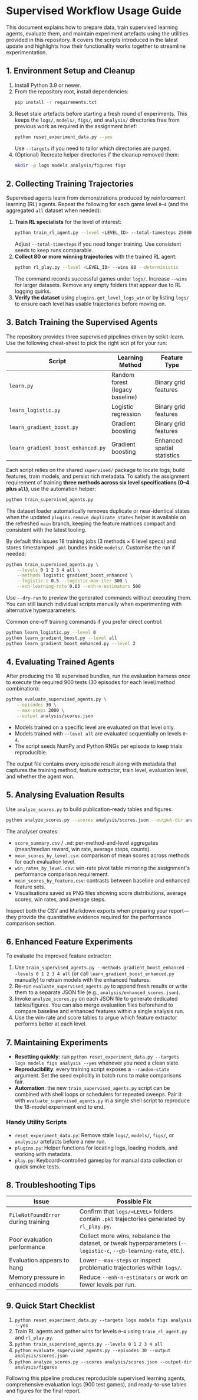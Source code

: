 # Supervised Workflow Usage Guide

This document explains how to prepare data, train supervised learning agents, evaluate them, and maintain experiment artefacts using the utilities provided in this repository. It covers the scripts introduced in the latest update and highlights how their functionality works together to streamline experimentation.

## 1. Environment Setup and Cleanup

1. Install Python 3.9 or newer.
2. From the repository root, install dependencies:
   ```bash
   pip install -r requirements.txt
   ```
3. Reset stale artefacts before starting a fresh round of experiments. This keeps the `logs/`, `models/`, `figs/`, and `analysis/` directories free from previous work as required in the assignment brief:
   ```bash
   python reset_experiment_data.py --yes
   ```
   Use `--targets` if you need to tailor which directories are purged.
4. (Optional) Recreate helper directories if the cleanup removed them:
   ```bash
   mkdir -p logs models analysis/figures figs
   ```

## 2. Collecting Training Trajectories

Supervised agents learn from demonstrations produced by reinforcement learning (RL) agents. Repeat the following for each game level `0`–`4` (and the aggregated `all` dataset when needed):

1. **Train RL specialists** for the level of interest:
   ```bash
   python train_rl_agent.py --level <LEVEL_ID> --total-timesteps 2500000
   ```
   Adjust `--total-timesteps` if you need longer training. Use consistent seeds to keep runs comparable.
2. **Collect 80 or more winning trajectories** with the trained RL agent:
   ```bash
   python rl_play.py --level <LEVEL_ID> --wins 80 --deterministic
   ```
   The command records successful games under `logs/`. Increase `--wins` for larger datasets. Remove any empty folders that appear due to RL logging quirks.
3. **Verify the dataset** using `plugins.get_level_logs_win` or by listing `logs/` to ensure each level has usable trajectories before moving on.

## 3. Batch Training the Supervised Agents

The repository provides three supervised pipelines driven by scikit-learn. Use the following cheat-sheet to pick the right scri
pt for your run:

| Script | Learning Method | Feature Type |
| ------ | ---------------- | ------------ |
| `learn.py` | Random forest (legacy baseline) | Binary grid features |
| `learn_logistic.py` | Logistic regression | Binary grid features |
| `learn_gradient_boost.py` | Gradient boosting | Binary grid features |
| `learn_gradient_boost_enhanced.py` | Gradient boosting | Enhanced spatial statistics |

Each script relies on the shared `supervised/` package to locate logs, build features, train models, and persist rich metadata. To satisfy the assignment requirement of training **three methods across six level specifications (0–4 plus `all`)**, use the automation helper:

```bash
python train_supervised_agents.py
```

The dataset loader automatically removes duplicate or near-identical states when the updated `plugins.remove_duplicate_states` helper is available on the refreshed `main` branch, keeping the feature matrices compact and consistent with the latest tooling.

By default this issues 18 training jobs (3 methods × 6 level specs) and stores timestamped `.pkl` bundles inside `models/`. Customise the run if needed:

```bash
python train_supervised_agents.py \
    --levels 0 1 2 3 4 all \
    --methods logistic gradient_boost_enhanced \
    --logistic-c 0.5 --logistic-max-iter 300 \
    --enh-learning-rate 0.03 --enh-n-estimators 500
```

Use `--dry-run` to preview the generated commands without executing them. You can still launch individual scripts manually when experimenting with alternative hyperparameters.

Common one-off training commands if you prefer direct control:

```bash
python learn_logistic.py --level 0
python learn_gradient_boost.py --level all
python learn_gradient_boost_enhanced.py --level 2
```


## 4. Evaluating Trained Agents

After producing the 18 supervised bundles, run the evaluation harness once to execute the required 900 tests (30 episodes for each level/method combination):

```bash
python evaluate_supervised_agents.py \
    --episodes 30 \
    --max-steps 2000 \
    --output analysis/scores.json
```

- Models trained on a specific level are evaluated on that level only.
- Models trained with `--level all` are evaluated sequentially on levels `0`–`4`.
- The script seeds NumPy and Python RNGs per episode to keep trials reproducible.

The output file contains every episode result along with metadata that captures the training method, feature extractor, train level, evaluation level, and whether the agent won.

## 5. Analysing Evaluation Results

Use `analyze_scores.py` to build publication-ready tables and figures:

```bash
python analyze_scores.py --scores analysis/scores.json --output-dir analysis/figures
```

The analyser creates:

- `score_summary.csv` / `.md`: per-method-and-level aggregates (mean/median reward, win rate, average steps, counts).
- `mean_scores_by_level.csv`: comparison of mean scores across methods for each evaluation level.
- `win_rates_by_level.csv`: win-rate pivot table mirroring the assignment's performance comparison requirement.
- `mean_scores_by_feature.csv`: contrasts between baseline and enhanced feature sets.
- Visualisations saved as PNG files showing score distributions, average scores, win rates, and average steps.

Inspect both the CSV and Markdown exports when preparing your report—they provide the quantitative evidence required for the performance comparison section.

## 6. Enhanced Feature Experiments

To evaluate the improved feature extractor:

1. Use `train_supervised_agents.py --methods gradient_boost_enhanced --levels 0 1 2 3 4 all` (or call `learn_gradient_boost_enhanced.py` manually) to retrain models with the enhanced features.
2. Re-run `evaluate_supervised_agents.py` to append fresh results or write them to a separate JSON file (e.g., `analysis/enhanced_scores.json`).
3. Invoke `analyze_scores.py` on each JSON file to generate dedicated tables/figures. You can also merge evaluation files beforehand to compare baseline and enhanced features within a single analysis run.
4. Use the win-rate and score tables to argue which feature extractor performs better at each level.

## 7. Maintaining Experiments

- **Resetting quickly**: run `python reset_experiment_data.py --targets logs models figs analysis --yes` whenever you need a clean slate.
- **Reproducibility**: every training script exposes a `--random-state` argument. Set the seed explicitly in batch runs to make comparisons fair.
- **Automation**: the new `train_supervised_agents.py` script can be combined with shell loops or schedulers for repeated sweeps. Pair it with `evaluate_supervised_agents.py` in a single shell script to reproduce the 18-model experiment end to end.

### Handy Utility Scripts

- `reset_experiment_data.py`: Remove stale `logs/`, `models/`, `figs/`, or `analysis/` artefacts before a new run.
- `plugins.py`: Helper functions for locating logs, loading models, and working with metadata.
- `play.py`: Keyboard-controlled gameplay for manual data collection or quick smoke tests.


## 8. Troubleshooting Tips

| Issue | Possible Fix |
| --- | --- |
| `FileNotFoundError` during training | Confirm that `logs/<LEVEL>` folders contain `.pkl` trajectories generated by `rl_play.py`. |
| Poor evaluation performance | Collect more wins, rebalance the dataset, or tweak hyperparameters (`--logistic-c`, `--gb-learning-rate`, etc.). |
| Evaluation appears to hang | Lower `--max-steps` or inspect problematic trajectories within `logs/`. |
| Memory pressure in enhanced models | Reduce `--enh-n-estimators` or work on fewer levels per run. |

## 9. Quick Start Checklist

1. `python reset_experiment_data.py --targets logs models figs analysis --yes`
2. Train RL agents and gather wins for levels `0`–`4` using `train_rl_agent.py` and `rl_play.py`.
3. `python train_supervised_agents.py --levels 0 1 2 3 4 all`
4. `python evaluate_supervised_agents.py --episodes 30 --output analysis/scores.json`
5. `python analyze_scores.py --scores analysis/scores.json --output-dir analysis/figures`

Following this pipeline produces reproducible supervised learning agents, comprehensive evaluation logs (900 test games), and ready-to-use tables and figures for the final report.
